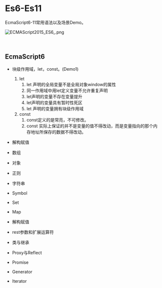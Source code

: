 # Es6-Es11

EcmaScript6-11常用语法以及场景Demo。<br>

![ECMAScript2015_ES6_.png](https://i.loli.net/2020/08/14/IKn89JpoZX6YGbv.png)

<br>

## EcmaScript6

* 块级作用域，let，const。(Demo1)
    1. let
        1. let 声明的全局变量不是全局对象window的属性
        2. 同一作用域中用let定义变量不允许重复声明
        3. let声明的变量不存在变量提升
        4. let声明的变量具有暂时性死区
        5. let 声明的变量拥有块级作用域
    2. const
        1. const定义的是常亮，不可修改。
        2. const 实际上保证的并不是变量的值不得改动，而是变量指向的那个内存地址所保存的数据不得改动。

* 解构赋值
* 数组
* 对象
* 正则
* 字符串
* Symbol
* Set
* Map
* 解构赋值
* rest参数和扩展运算符
* 类与继承
* Proxy与Reflect
* Promise
* Generator
* Iterator
